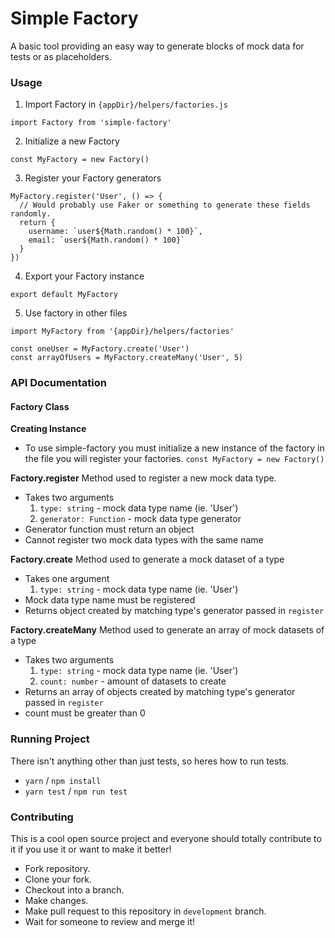 # Simple Factory

A basic tool providing an easy way to generate blocks of mock data for tests or as placeholders.

### Usage

1. Import Factory in `{appDir}/helpers/factories.js`
  ```
  import Factory from 'simple-factory'
  ```
2. Initialize a new Factory
  ```
  const MyFactory = new Factory()
  ```
3. Register your Factory generators
  ```
  MyFactory.register('User', () => {
    // Would probably use Faker or something to generate these fields randomly.
    return {
      username: `user${Math.random() * 100}`,
      email: `user${Math.random() * 100}`
    }
  })
  ```
4. Export your Factory instance
  ```
  export default MyFactory
  ```
5. Use factory in other files
  ```
  import MyFactory from '{appDir}/helpers/factories'

  const oneUser = MyFactory.create('User')
  const arrayOfUsers = MyFactory.createMany('User', 5)
  ```

### API Documentation

#### Factory Class

__Creating Instance__
- To use simple-factory you must initialize a new instance of the factory in the file you will register your factories.
  `const MyFactory = new Factory()`

__Factory.register__
Method used to register a new mock data type.
- Takes two arguments
  1. `type: string` - mock data type name (ie. 'User')
  2. `generator: Function` - mock data type generator
- Generator function must return an object
- Cannot register two mock data types with the same name

__Factory.create__
Method used to generate a mock dataset of a type
- Takes one argument
  1. `type: string` - mock data type name (ie. 'User')
- Mock data type name must be registered
- Returns object created by matching type's generator passed in `register`

__Factory.createMany__
Method used to generate an array of mock datasets of a type
- Takes two arguments
  1. `type: string` -  mock data type name (ie. 'User')
  2. `count: number` - amount of datasets to create
- Returns an array of objects created by matching type's generator passed in `register`
- count must be greater than 0

### Running Project

There isn't anything other than just tests, so heres how to run tests.

- `yarn` / `npm install`
- `yarn test` / `npm run test`


### Contributing

This is a cool open source project and everyone should totally contribute to it if you use it or want to make it better!

- Fork repository.
- Clone your fork.
- Checkout into a branch.
- Make changes.
- Make pull request to this repository in `development` branch.
- Wait for someone to review and merge it!
